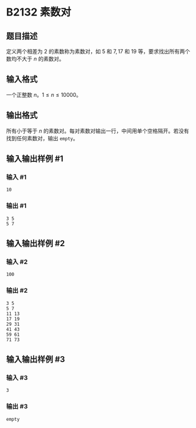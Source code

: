 # B2132 素数对

## 题目描述

定义两个相差为 $2$ 的素数称为素数对，如 $5$ 和 $7,17$ 和 $19$ 等，要求找出所有两个数均不大于 $n$ 的素数对。

## 输入格式

一个正整数 $n$。$1 \le n \le 10000$。

## 输出格式

所有小于等于 $n$ 的素数对。每对素数对输出一行，中间用单个空格隔开。若没有找到任何素数对，输出 `empty`。

## 输入输出样例 #1

### 输入 #1

```
10
```

### 输出 #1

```
3 5
5 7
```

## 输入输出样例 #2

### 输入 #2

```
100
```

### 输出 #2

```
3 5
5 7
11 13
17 19
29 31
41 43
59 61
71 73
```

## 输入输出样例 #3

### 输入 #3

```
3
```

### 输出 #3

```
empty
```
